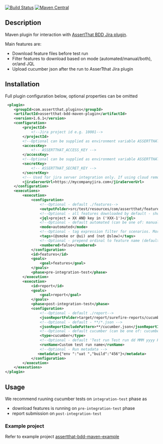 [![Build Status](https://travis-ci.org/assertthat/assertthat-bdd-maven-plugin.svg?branch=master)](https://travis-ci.org/assertthat/assertthat-bdd-maven-plugin)
[![Maven Central](https://maven-badges.herokuapp.com/maven-central/com.assertthat.plugins/assertthat-bdd-maven-plugin/badge.svg)](https://maven-badges.herokuapp.com/maven-central/com.assertthat.plugins/assertthat-bdd-maven-plugin)

## Description

Maven plugin for interaction with [AssertThat BDD Jira plugin](https://marketplace.atlassian.com/apps/1219033/assertthat-bdd-test-management-in-jira?hosting=cloud&tab=overview).

Main features are:

- Download feature files before test run
- Filter features to download based on mode (automated/manual/both), or/and JQL
- Upload cucumber json after the run to AsserTthat Jira plugin

## Installation

Full plugin configuration below, optional properties can be omitted

```xml
 <plugin>
    <groupId>com.assertthat.plugins</groupId>
    <artifactId>assertthat-bdd-maven-plugin</artifactId>
    <version>1.6.1</version>
    <configuration>
        <projectId>
            <!--Jira project id e.g. 10001-->
        </projectId>
        <!--Optional can be supplied as environment variable ASSERTTHAT_ACCESS_KEY -->
        <accessKey>
            <!-- ASSERTTHAT_ACCESS_KEY -->
        </accessKey>
        <!--Optional can be supplied as environment variable ASSERTTHAT_SECRET_KEY -->
        <secretKey>
            <!-- ASSERTTHAT_SECRET_KEY -->
        </secretKey>
        <!-- Used for jira server integration only. If using cloud remove this option-->
        <jiraServerUrl>https://mycompanyjira.com</jiraServerUrl>
    </configuration>
    <executions>
        <execution>
            <configuration>
                <!--Optional - default ./features-->
                <outputFolder>src/test/resources/com/assertthat/features</outputFolder>
                <!--Optional - all features downloaded by default - should be a valid JQL-->
                <jql>project = XX AND key in ('XXX-1')</jql>
                <!--Optional - default automated (can be one of: manual/automated/both)-->
                <mode>automated</mode>
                <!--Optional - tag expression filter for scenarios. More on tag expressions https://cucumber.io/docs/cucumber/api/#tag-expressions-->
                <tags>(@smoke or @ui) and (not @slow)</tags>
                <!--Optional - prepend ordinal to feature name (default is true)-->                
                <numbered>false</numbered>
            </configuration>
            <id>features</id>
            <goals>
                <goal>features</goal>
            </goals>
            <phase>pre-integration-test</phase>
        </execution>
        <execution>
            <id>report</id>
            <goals>
                <goal>report</goal>
            </goals>
            <phase>post-integration-test</phase>
            <configuration>
                <!--Optional - default ./report-->
                <jsonReportFolder>target/report/surefire-reports/cucumber/</jsonReportFolder>
                <!--Optional - default - **/*.json -->
                <jsonReportIncludePattern>**/cucumber.json</jsonReportIncludePattern>
                <!--Optional - default cucumber (can be one of: cucumber/karate)-->
                <type>cucumber</type>
                <!--Optional - default 'Test run Test run dd MMM yyyy HH:mm:ss'-->
                <runName>Custom test run name</runName>
                <!--Optional - Run metadata -->
               <metadata>{"env ":"uat ","build":"456"}</metadata>
            </configuration>
        </execution>
    </executions>
</plugin>
```

## Usage
We recommend ruuning cucumber tests on `integration-test` phase as 

- download features is running on `pre-integration-test` phase 
-  report submission on `post-integration-test`

### Example project 

Refer to example project [assertthat-bdd-maven-example](https://github.com/assertthat/assertthat-bdd-maven-example)
